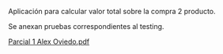Aplicación para calcular valor total sobre la compra 2 producto.

Se anexan pruebas correspondientes al testing.


[Parcial 1 Alex Oviedo.pdf](https://github.com/Alejandro-git-2022/Parcial1/files/14394405/Parcial.1.Alex.Oviedo.pdf)
